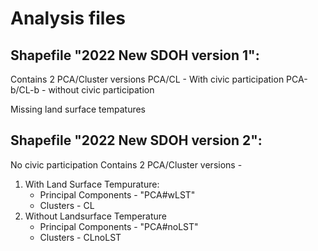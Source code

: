 # Analysis files

## Shapefile "2022 New SDOH version 1":
Contains 2 PCA/Cluster versions
PCA/CL - With civic participation
PCA-b/CL-b - without civic participation

Missing land surface tempatures

## Shapefile "2022 New SDOH version 2":
No civic participation
Contains 2 PCA/Cluster versions - 
1. With Land Surface Tempurature: 
	- Principal Components - "PCA#wLST" 
	- Clusters - CL
2. Without Landsurface Temperature 
	- Principal Components - "PCA#noLST" 
	- Clusters - CLnoLST

